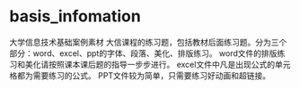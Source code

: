 # basis_infomation
大学信息技术基础案例素材
大信课程的练习题，包括教材后面练习题。分为三个部分：word、excel、ppt的字体、段落、美化、排版练习。
word文件的排版练习和美化请按照课本课后题的指导一步步进行。
excel文件中凡是出现公式的单元格都为需要练习的公式。
PPT文件较为简单，只需要练习好动画和超链接。
